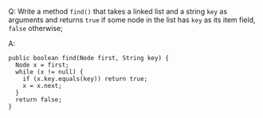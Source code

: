 Q: Write a method `find()` that takes a linked list and a string `key` as
arguments and returns `true` if some node in the list has `key` as its item
field, `false` otherwise;

A:

```
public boolean find(Node first, String key) {
  Node x = first;
  while (x != null) {
    if (x.key.equals(key)) return true;
    x = x.next;
  }
  return false;
}
```

